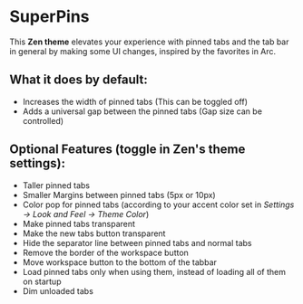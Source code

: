 # SuperPins

This **Zen theme** elevates your experience with pinned tabs and the tab bar in general by making some UI changes, inspired by the favorites in Arc.

## What it does by default:
  - Increases the width of pinned tabs (This can be toggled off)
  - Adds a universal gap between the pinned tabs (Gap size can be controlled)

## Optional Features (toggle in Zen's theme settings):
  - Taller pinned tabs
  - Smaller Margins between pinned tabs (5px or 10px)
  - Color pop for pinned tabs (according to your accent color set in *Settings -> Look and Feel -> Theme Color*)
  - Make pinned tabs transparent
  - Make the new tabs button transparent
  - Hide the separator line between pinned tabs and normal tabs
  - Remove the border of the workspace button
  - Move workspace button to the bottom of the tabbar
  - Load pinned tabs only when using them, instead of loading all of them on startup
  - Dim unloaded tabs
